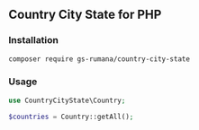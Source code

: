 ## Country City State for PHP

### Installation
```bash
composer require gs-rumana/country-city-state
```

### Usage
```php
use CountryCityState\Country;

$countries = Country::getAll();
```
